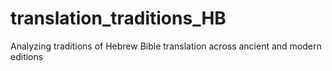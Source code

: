 # translation_traditions_HB
Analyzing traditions of Hebrew Bible translation across ancient and modern editions
